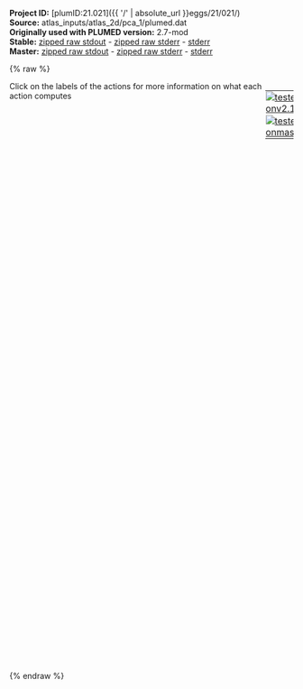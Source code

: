 **Project ID:** [plumID:21.021]({{ '/' | absolute_url }}eggs/21/021/)  
**Source:** atlas_inputs/atlas_2d/pca_1/plumed.dat  
**Originally used with PLUMED version:** 2.7-mod  
**Stable:** [zipped raw stdout](plumed.dat.plumed.stdout.txt.zip) - [zipped raw stderr](plumed.dat.plumed.stderr.txt.zip) - [stderr](plumed.dat.plumed.stderr)  
**Master:** [zipped raw stdout](plumed.dat.plumed_master.stdout.txt.zip) - [zipped raw stderr](plumed.dat.plumed_master.stderr.txt.zip) - [stderr](plumed.dat.plumed_master.stderr)  

{% raw %}
<div style="width: 100%; float:left">
<div style="width: 90%; float:left" id="value_details_data/atlas_inputs/atlas_2d/pca_1/plumed.dat"> Click on the labels of the actions for more information on what each action computes </div>
<div style="width: 10%; float:left"><table><tr><td style="padding:1px"><a href="plumed.dat.plumed.stderr"><img src="https://img.shields.io/badge/v2.10-failed-red.svg" alt="tested onv2.10" /></a></td></tr><tr><td style="padding:1px"><a href="plumed.dat.plumed_master.stderr"><img src="https://img.shields.io/badge/master-failed-red.svg" alt="tested onmaster" /></a></td></tr></table></div></div>
<pre style="width=97%;">
<span style="color:blue" class="comment">#</span>
<span class="plumedtooltip" style="color:green">UNITS<span class="right">This command sets the internal units for the code. <a href="https://www.plumed.org/doc-master/user-doc/html/_u_n_i_t_s.html" style="color:green">More details</a><i></i></span></span> <span class="plumedtooltip">NATURAL<span class="right"> use natural units<i></i></span></span>
<span style="display:none;" id="data/atlas_inputs/atlas_2d/pca_1/plumed.dat">The UNITS action with label <b></b> calculates something</span><b name="data/atlas_inputs/atlas_2d/pca_1/plumed.datd1" onclick='showPath("data/atlas_inputs/atlas_2d/pca_1/plumed.dat","data/atlas_inputs/atlas_2d/pca_1/plumed.datd1","data/atlas_inputs/atlas_2d/pca_1/plumed.datd1","brown")'>d1</b>: <span class="plumedtooltip" style="color:green">DISTANCE<span class="right">Calculate the distance between a pair of atoms. <a href="https://www.plumed.org/doc-master/user-doc/html/_d_i_s_t_a_n_c_e.html" style="color:green">More details</a><i></i></span></span> <span class="plumedtooltip">ATOMS<span class="right">the pair of atom that we are calculating the distance between<i></i></span></span>=1,2 <span class="plumedtooltip">COMPONENTS<span class="right"> calculate the x, y and z components of the distance separately and store them as label<i></i></span></span>
<br/><span style="display:none;" id="data/atlas_inputs/atlas_2d/pca_1/plumed.datd1">The DISTANCE action with label <b>d1</b> calculates the following quantities:<table  align="center" frame="void" width="95%" cellpadding="5%"><tr><td width="5%"><b> Quantity </b>  </td><td><b> Description </b> </td></tr><tr><td width="5%">d1.x</td><td>the x-component of the vector connecting the two atoms</td></tr><tr><td width="5%">d1.y</td><td>the y-component of the vector connecting the two atoms</td></tr><tr><td width="5%">d1.z</td><td>the z-component of the vector connecting the two atoms</td></tr><tr><td width="5%">d1.value</td><td>the DISTANCE between this pair of atoms</td></tr></table></span><b name="data/atlas_inputs/atlas_2d/pca_1/plumed.datff" onclick='showPath("data/atlas_inputs/atlas_2d/pca_1/plumed.dat","data/atlas_inputs/atlas_2d/pca_1/plumed.datff","data/atlas_inputs/atlas_2d/pca_1/plumed.datff","brown")'>ff</b>: <span class="plumedtooltip" style="color:green">MATHEVAL<span class="right">An alias to the CUSTOM function that can also be used to calaculate combinations of variables using a custom expression. <a href="https://www.plumed.org/doc-master/user-doc/html/_m_a_t_h_e_v_a_l.html" style="color:green">More details</a><i></i></span></span> <span class="plumedtooltip">ARG<span class="right">the values input to this function<i></i></span></span>=<b name="data/atlas_inputs/atlas_2d/pca_1/plumed.datd1">d1.x</b>,<b name="data/atlas_inputs/atlas_2d/pca_1/plumed.datd1">d1.y</b> <span class="plumedtooltip">VAR<span class="right">the names to give each of the arguments in the function<i></i></span></span>=x0,x1 <span class="plumedtooltip">PERIODIC<span class="right">if the output of your function is periodic then you should specify the periodicity of the function<i></i></span></span>=NO <span class="plumedtooltip">FUNC<span class="right">the function you wish to evaluate<i></i></span></span>=30.0*exp(-4.0*(x0-1)^2-4.0*(x1-1)^2)+30.0*exp(-4.0*(x0-1)^2-4.0*(x1+1)^2)+30.0*exp(-4.0*(x0+1)^2-4.0*(x1+1)^2)+30.0/(1.0/((5.0*x0+5.0)^2+(5.0*x1+5.0)^2+1)+1.0/((5.0*x0-5.0)^2+(5.0*x1+5.0)^2+1)+1.0/((5.0*x0-5.0)^2+(5.0*x1-5.0)^2+1)+1.0/((-3.5355339059*x0+3.5355339059*x1)^2+(0.500000000834386*x0+0.500000000834386*x1)^8)+1.0/(1.0*x1^8+(5.0*x0-5.0)^2)+1.0/(1.0*x0^8+(5.0*x1+5.0)^2))

<span style="display:none;" id="data/atlas_inputs/atlas_2d/pca_1/plumed.datff">The MATHEVAL action with label <b>ff</b> calculates the following quantities:<table  align="center" frame="void" width="95%" cellpadding="5%"><tr><td width="5%"><b> Quantity </b>  </td><td><b> Description </b> </td></tr><tr><td width="5%">ff.value</td><td>an arbitrary function</td></tr></table></span><b name="data/atlas_inputs/atlas_2d/pca_1/plumed.datbb" onclick='showPath("data/atlas_inputs/atlas_2d/pca_1/plumed.dat","data/atlas_inputs/atlas_2d/pca_1/plumed.datbb","data/atlas_inputs/atlas_2d/pca_1/plumed.datbb","brown")'>bb</b>: <span class="plumedtooltip" style="color:green">BIASVALUE<span class="right">Takes the value of one variable and use it as a bias <a href="https://www.plumed.org/doc-master/user-doc/html/_b_i_a_s_v_a_l_u_e.html" style="color:green">More details</a><i></i></span></span> <span class="plumedtooltip">ARG<span class="right">the labels of the scalar/vector arguments whose values will be used as a bias on the system<i></i></span></span>=<b name="data/atlas_inputs/atlas_2d/pca_1/plumed.datff">ff</b>

<span style="display:none;" id="data/atlas_inputs/atlas_2d/pca_1/plumed.datbb">The BIASVALUE action with label <b>bb</b> calculates the following quantities:<table  align="center" frame="void" width="95%" cellpadding="5%"><tr><td width="5%"><b> Quantity </b>  </td><td><b> Description </b> </td></tr><tr><td width="5%">bb.bias</td><td>the instantaneous value of the bias potential</td></tr><tr><td width="5%">bb._bias</td><td>one or multiple instances of this quantity can be referenced elsewhere in the input file</td></tr></table></span><b name="data/atlas_inputs/atlas_2d/pca_1/plumed.datrr" onclick='showPath("data/atlas_inputs/atlas_2d/pca_1/plumed.dat","data/atlas_inputs/atlas_2d/pca_1/plumed.datrr","data/atlas_inputs/atlas_2d/pca_1/plumed.datrr","brown")'>rr</b>: <span class="plumedtooltip" style="color:green">ATLAS<span class="right">This action is not part of PLUMED and was included by using a LOAD command <a href="https://www.plumed.org/doc-master/user-doc/html/_l_o_a_d.html" style="color:green">More details</a><i></i></span></span> ...
ARG=<b name="data/atlas_inputs/atlas_2d/pca_1/plumed.datd1">d1.x</b>,<b name="data/atlas_inputs/atlas_2d/pca_1/plumed.datd1">d1.y</b> REFERENCE=cluster.dat PACE=500
SIGMA=0.2  BIASFACTOR=10 HEIGHT=2.0
GRID_MAX=5.0 GRID_BIN=500 TEMP=1 TRUNCATE_GRIDS
REGULARISE=0.00000001
STATIC_WALL=0.0
ADAPTIVE_WALL=1.0
... 
<br/><span class="plumedtooltip" style="color:green">PRINT<span class="right">Print quantities to a file. <a href="https://www.plumed.org/doc-master/user-doc/html/_p_r_i_n_t.html" style="color:green">More details</a><i></i></span></span> <span class="plumedtooltip">ARG<span class="right">the labels of the values that you would like to print to the file<i></i></span></span>=rr,rr_wtfact <span class="plumedtooltip">FILE<span class="right">the name of the file on which to output these quantities<i></i></span></span>=rr.gbias <span class="plumedtooltip">STRIDE<span class="right"> the frequency with which the quantities of interest should be output<i></i></span></span>=500
<span class="plumedtooltip" style="color:green">PRINT<span class="right">Print quantities to a file. <a href="https://www.plumed.org/doc-master/user-doc/html/_p_r_i_n_t.html" style="color:green">More details</a><i></i></span></span> <span class="plumedtooltip">ARG<span class="right">the labels of the values that you would like to print to the file<i></i></span></span>=rr_adaptive_wall <span class="plumedtooltip">FILE<span class="right">the name of the file on which to output these quantities<i></i></span></span>=rr.wall <span class="plumedtooltip">STRIDE<span class="right"> the frequency with which the quantities of interest should be output<i></i></span></span>=500
<span class="plumedtooltip" style="color:green">PRINT<span class="right">Print quantities to a file. <a href="https://www.plumed.org/doc-master/user-doc/html/_p_r_i_n_t.html" style="color:green">More details</a><i></i></span></span> <span class="plumedtooltip">ARG<span class="right">the labels of the values that you would like to print to the file<i></i></span></span>=<b name="data/atlas_inputs/atlas_2d/pca_1/plumed.datd1">d1.x</b>,<b name="data/atlas_inputs/atlas_2d/pca_1/plumed.datd1">d1.y</b>,<b name="data/atlas_inputs/atlas_2d/pca_1/plumed.datbb">bb.bias</b> <span class="plumedtooltip">FILE<span class="right">the name of the file on which to output these quantities<i></i></span></span>=TRAJ <span class="plumedtooltip">STRIDE<span class="right"> the frequency with which the quantities of interest should be output<i></i></span></span>=500
</pre>
{% endraw %}
